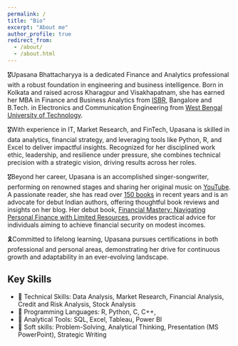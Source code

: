```yaml
---
permalink: /
title: "Bio"
excerpt: "About me"
author_profile: true
redirect_from: 
  - /about/
  - /about.html
---
```


🎖️Upasana Bhattacharyya is a dedicated Finance and Analytics professional with a robust foundation in engineering and business intelligence. Born in Kolkata and raised across Kharagpur and Visakhapatnam, she has earned her MBA in Finance and Business Analytics from [ISBR](https://www.isbr.in/), Bangalore and B.Tech. in Electronics and Communication Engineering from [West Bengal University of Technology](https://makautwb.ac.in/).

🎖️With experience in IT, Market Research, and FinTech, Upasana is skilled in data analytics, financial strategy, and leveraging tools like Python, R, and Excel to deliver impactful insights. Recognized for her disciplined work ethic, leadership, and resilience under pressure, she combines technical precision with a strategic vision, driving results across her roles.

🎖️Beyond her career, Upasana is an accomplished singer-songwriter, performing on renowned stages and sharing her original music on [YouTube](https://www.youtube.com/@UpasanaBhattacharyya20). A passionate reader, she has read over [150 books](https://www.goodreads.com/user/show/83048149-upasana-bhattacharyya) in recent years and is an advocate for debut Indian authors, offering thoughtful book reviews and insights on her blog. Her debut book, [Financial Mastery: Navigating Personal Finance with Limited Resources](https://notionpress.com/read/financial-mastery), provides practical advice for individuals aiming to achieve financial security on modest incomes.

🎗️Committed to lifelong learning, Upasana pursues certifications in both professional and personal areas, demonstrating her drive for continuous growth and adaptability in an ever-evolving landscape.

## Key Skills
- 📌 Technical Skills: Data Analysis, Market Research, Financial Analysis, Credit and Risk Analysis, Stock Analysis 
- 📌 Programming Languages: R, Python, C, C++,  
- 📌 Analytical Tools:  SQL, Excel, Tableau, Power BI  
- 📌 Soft skills: Problem-Solving, Analytical Thinking, Presentation (MS PowerPoint), Strategic Writing 



